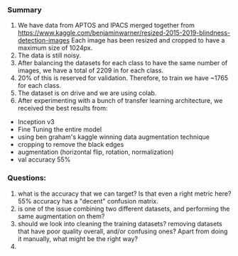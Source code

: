 ### Summary
1. We have data from APTOS and IPACS merged together from https://www.kaggle.com/benjaminwarner/resized-2015-2019-blindness-detection-images Each image has been resized and cropped to have a maximum size of 1024px.
2. The data is still noisy. 
3. After balancing the datasets for each class to have the same number of images, we have a total of 2209 in for each class.
4. 20% of this is reserved for validation. Therefore, to train we have ~1765 for each class.
5. The dataset is on drive and we are using colab. 
6. After experimenting with a bunch of transfer learning architecture, we received the best results from:
- Inception v3
- Fine Tuning the entire model
- using ben graham's kaggle winning data augmentation technique
- cropping to remove the black edges
- augmentation (horizontal flip, rotation, normalization)
- val accuracy 55%

### Questions:
1. what is the accuracy that we can target? Is that even a right metric here? 55% accuracy has a "decent" confusion matrix.
2. is one of the issue combining two different datasets, and performing the same augmentation on them?
3. should we look into cleaning the training datasets? removing datasets that have poor quality overall, and/or confusing ones? 
Apart from doing it manually, what might be the right way?
4. 
